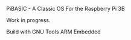 PiBASIC - A Classic OS For the Raspberry Pi 3B

Work in progress.

Build with GNU Tools ARM Embedded